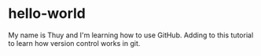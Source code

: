 # hello-world
My name is Thuy and I'm learning how to use GitHub.
Adding to this tutorial to learn how version control works in git. 
